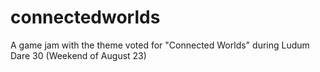 connectedworlds
===============

A game jam with the theme voted for "Connected Worlds" during Ludum Dare 30 (Weekend of August 23)
